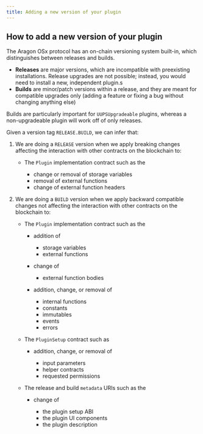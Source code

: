 ```yaml
---
title: Adding a new version of your plugin
---
```


## How to add a new version of your plugin

The Aragon OSx protocol has an on-chain versioning system built-in, which distinguishes between releases and builds.

- **Releases** are major versions, which are incompatible with preexisting installations. Release upgrades are not possible; instead, you would need to install a new, independent plugin.s
- **Builds** are minor/patch versions within a release, and they are meant for compatible upgrades only (adding a feature or fixing a bug without changing anything else)

Builds are particularly important for `UUPSUpgradeable` plugins, whereas a non-upgradeable plugin will work off of only releases.

Given a version tag `RELEASE.BUILD`, we can infer that:

1.  We are doing a `RELEASE` version when we apply breaking changes affecting the interaction with other contracts on the blockchain to:

    - The `Plugin` implementation contract such as the

      - change or removal of storage variables
      - removal of external functions
      - change of external function headers

2.  We are doing a `BUILD` version when we apply backward compatible changes not affecting the interaction with other contracts on the blockchain to:

    - The `Plugin` implementation contract such as the

      - addition of

        - storage variables
        - external functions

      - change of

        - external function bodies

      - addition, change, or removal of

        - internal functions
        - constants
        - immutables
        - events
        - errors

    - The `PluginSetup` contract such as

      - addition, change, or removal of

        - input parameters
        - helper contracts
        - requested permissions

    - The release and build `metadata` URIs such as the

      - change of

        - the plugin setup ABI
        - the plugin UI components
        - the plugin description
